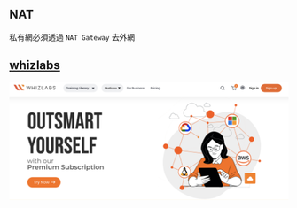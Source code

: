 

## NAT



私有網必須透過 `NAT Gateway` 去外網


## [whizlabs](https://www.whizlabs.com/)

![](images/img_01.png)